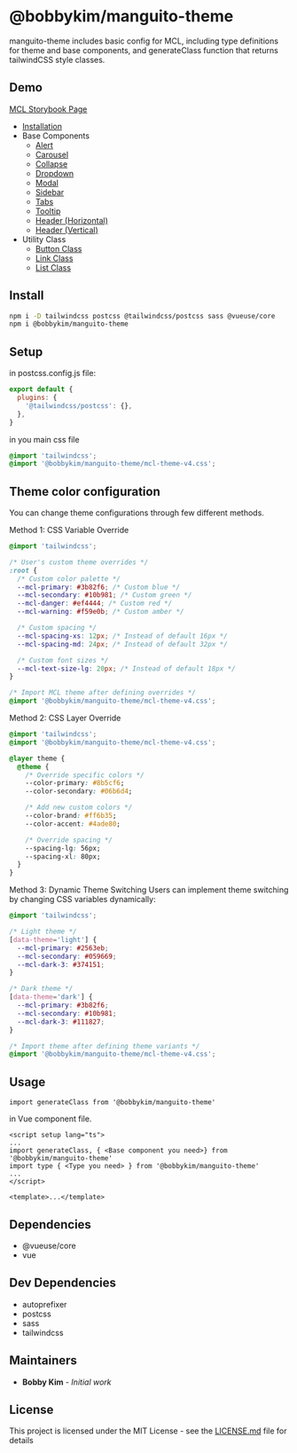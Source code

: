 # @bobbykim/manguito-theme

manguito-theme includes basic config for MCL, including type definitions for theme and base components, and generateClass function that returns tailwindCSS style classes.

## Demo

[MCL Storybook Page](https://manguito-component-library.vercel.app/)

- [Installation](https://manguito-component-library.vercel.app/?path=/docs/introduction-installation--docs)
- Base Components
  - [Alert](https://manguito-component-library.vercel.app/?path=/docs/base-base-component-alert-component--alert)
  - [Carousel](https://manguito-component-library.vercel.app/?path=/docs/base-base-component-carousel-component--carousel)
  - [Collapse](https://manguito-component-library.vercel.app/?path=/docs/base-base-component-collapse-component--collapse)
  - [Dropdown](https://manguito-component-library.vercel.app/?path=/docs/base-base-component-dropdown-component--dropdown)
  - [Modal](https://manguito-component-library.vercel.app/?path=/docs/base-base-component-modal-component--modal)
  - [Sidebar](https://manguito-component-library.vercel.app/?path=/docs/base-base-component-sidebar-component--sidebar)
  - [Tabs](https://manguito-component-library.vercel.app/?path=/docs/base-base-component-tab-component--tabs)
  - [Tooltip](https://manguito-component-library.vercel.app/?path=/docs/base-base-component-tooltip-component--tooltip)
  - [Header (Horizontal)](https://manguito-component-library.vercel.app/?path=/docs/base-base-component-header-horizontal--headerhorizontal)
  - [Header (Vertical)](https://manguito-component-library.vercel.app/?path=/docs/base-base-component-header-vertical--headervertical)
- Utility Class
  - [Button Class](https://manguito-component-library.vercel.app/?path=/docs/base-utility-class-button-class--button)
  - [Link Class](https://manguito-component-library.vercel.app/?path=/docs/base-utility-class-link-class--link)
  - [List Class](https://manguito-component-library.vercel.app/?path=/docs/base-utility-class-list-class--list)

## Install

```sh
npm i -D tailwindcss postcss @tailwindcss/postcss sass @vueuse/core
npm i @bobbykim/manguito-theme
```

## Setup

in postcss.config.js file:

```js
export default {
  plugins: {
    '@tailwindcss/postcss': {},
  },
}
```

in you main css file

```css
@import 'tailwindcss';
@import '@bobbykim/manguito-theme/mcl-theme-v4.css';
```

## Theme color configuration

You can change theme configurations through few different methods.

Method 1: CSS Variable Override

```css
@import 'tailwindcss';

/* User's custom theme overrides */
:root {
  /* Custom color palette */
  --mcl-primary: #3b82f6; /* Custom blue */
  --mcl-secondary: #10b981; /* Custom green */
  --mcl-danger: #ef4444; /* Custom red */
  --mcl-warning: #f59e0b; /* Custom amber */

  /* Custom spacing */
  --mcl-spacing-xs: 12px; /* Instead of default 16px */
  --mcl-spacing-md: 24px; /* Instead of default 32px */

  /* Custom font sizes */
  --mcl-text-size-lg: 20px; /* Instead of default 18px */
}

/* Import MCL theme after defining overrides */
@import '@bobbykim/manguito-theme/mcl-theme-v4.css';
```

Method 2: CSS Layer Override

```css
@import 'tailwindcss';
@import '@bobbykim/manguito-theme/mcl-theme-v4.css';

@layer theme {
  @theme {
    /* Override specific colors */
    --color-primary: #8b5cf6;
    --color-secondary: #06b6d4;

    /* Add new custom colors */
    --color-brand: #ff6b35;
    --color-accent: #4ade80;

    /* Override spacing */
    --spacing-lg: 56px;
    --spacing-xl: 80px;
  }
}
```

Method 3: Dynamic Theme Switching
Users can implement theme switching by changing CSS variables dynamically:

```css
@import 'tailwindcss';

/* Light theme */
[data-theme='light'] {
  --mcl-primary: #2563eb;
  --mcl-secondary: #059669;
  --mcl-dark-3: #374151;
}

/* Dark theme */
[data-theme='dark'] {
  --mcl-primary: #3b82f6;
  --mcl-secondary: #10b981;
  --mcl-dark-3: #111827;
}

/* Import theme after defining theme variants */
@import '@bobbykim/manguito-theme/mcl-theme-v4.css';
```

## Usage

`import generateClass from '@bobbykim/manguito-theme'`

in Vue component file.

```vue
<script setup lang="ts">
...
import generateClass, { <Base component you need>} from '@bobbykim/manguito-theme'
import type { <Type you need> } from '@bobbykim/manguito-theme'
...
</script>

<template>...</template>
```

## Dependencies

- @vueuse/core
- vue

## Dev Dependencies

- autoprefixer
- postcss
- sass
- tailwindcss

## Maintainers

- **Bobby Kim** - _Initial work_

## License

This project is licensed under the MIT License - see the [LICENSE.md](./LICENSE.md) file for details
